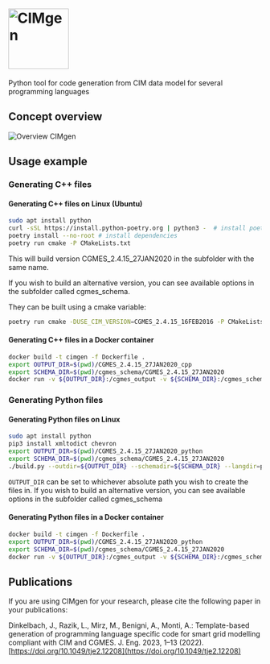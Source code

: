 # <img src="documentation/images/cimgen_logo.png" alt="CIMgen" width=120 />

Python tool for code generation from CIM data model for several programming
languages

## Concept overview

![Overview CIMgen](documentation/images/CIMgen.svg)

## Usage example

### Generating C++ files

#### Generating C++ files on Linux (Ubuntu)

```bash
sudo apt install python
curl -sSL https://install.python-poetry.org | python3 -  # install poetry
poetry install --no-root # install dependencies
poetry run cmake -P CMakeLists.txt
```

This will build version CGMES_2.4.15_27JAN2020 in the subfolder with the same
name.

If you wish to build an alternative version, you can see available options in
the subfolder called cgmes_schema.

They can be built using a cmake variable:

```bash
poetry run cmake -DUSE_CIM_VERSION=CGMES_2.4.15_16FEB2016 -P CMakeLists.txt
```

#### Generating C++ files in a Docker container

```bash
docker build -t cimgen -f Dockerfile .
export OUTPUT_DIR=$(pwd)/CGMES_2.4.15_27JAN2020_cpp
export SCHEMA_DIR=$(pwd)/cgmes_schema/CGMES_2.4.15_27JAN2020
docker run -v ${OUTPUT_DIR}:/cgmes_output -v ${SCHEMA_DIR}:/cgmes_schema cimgen
```

### Generating Python files

#### Generating Python files on Linux

```bash
sudo apt install python
pip3 install xmltodict chevron
export OUTPUT_DIR=$(pwd)/CGMES_2.4.15_27JAN2020_python
export SCHEMA_DIR=$(pwd)/cgmes_schema/CGMES_2.4.15_27JAN2020
./build.py --outdir=${OUTPUT_DIR} --schemadir=${SCHEMA_DIR} --langdir=python
```

`OUTPUT_DIR` can be set to whichever absolute path you wish to create the files
in. If you wish to build an alternative version, you can see available options
in the subfolder called cgmes_schema

#### Generating Python files in a Docker container

```bash
docker build -t cimgen -f Dockerfile .
export OUTPUT_DIR=$(pwd)/CGMES_2.4.15_27JAN2020_python
export SCHEMA_DIR=$(pwd)/cgmes_schema/CGMES_2.4.15_27JAN2020
docker run -v ${OUTPUT_DIR}:/cgmes_output -v ${SCHEMA_DIR}:/cgmes_schema cimgen --langdir=python
```

## Publications

If you are using CIMgen for your research, please cite the following paper in
your publications:

Dinkelbach, J., Razik, L., Mirz, M., Benigni, A., Monti, A.: Template-based
generation of programming language specific code for smart grid modelling
compliant with CIM and CGMES. J. Eng. 2023, 1–13 (2022).
[https://doi.org/10.1049/tje2.12208](https://doi.org/10.1049/tje2.12208)
